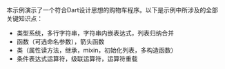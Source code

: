 本示例演示了一个符合Dart设计思想的购物车程序。以下是示例中所涉及的全部关键知识点：
* 类型系统，多行字符串，字符串内嵌表达式，列表归纳合并
* 函数（可选命名参数），箭头函数
* 类（属性读方法，继承，mixin，初始化列表，多构造函数）
* 条件表达式运算符，级联运算符，运算符重载
